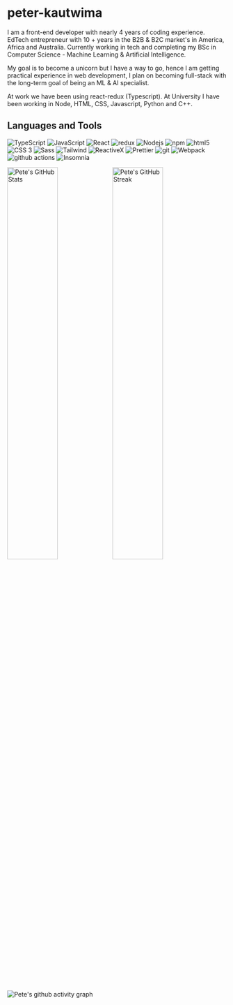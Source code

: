 # peter-kautwima
I am a front-end developer with nearly 4 years of coding experience.  
EdTech entrepreneur with 10 + years in the B2B & B2C market's in America, Africa and Australia. 
Currently working in tech and completing my BSc in Computer Science - Machine Learning & Artificial Intelligence.

My goal is to become a unicorn but I have a way to go, hence I am getting practical experience in web development, I plan on becoming full-stack with the long-term goal of being an ML & AI specialist.

At work we have been using react-redux (Typescript). At University I have been working in Node, HTML, CSS, Javascript, Python and C++. 

## Languages and Tools
<p>
  <img alt="TypeScript" src="https://img.shields.io/badge/-TypeScript-007ACC?style=flat-square&logo=typescript&logoColor=white" />
  <img alt="JavaScript" src="https://img.shields.io/badge/JavaScript-F7DF1E?style=flat-square&logo=typescript&logoColor=white" />
  <img alt="React" src="https://img.shields.io/badge/-React-45b8d8?style=flat-square&logo=react&logoColor=white" />
  <img alt="redux" src="https://img.shields.io/badge/-Redux-764ABC?style=flat-square&logo=redux&logoColor=white" />
  <img alt="Nodejs" src="https://img.shields.io/badge/-Nodejs-43853d?style=flat-square&logo=Node.js&logoColor=white" />
  <img alt="npm" src="https://img.shields.io/badge/-NPM-CB3837?style=flat-square&logo=npm&logoColor=white" />
  <img alt="html5" src="https://img.shields.io/badge/-HTML5-E34F26?style=flat-square&logo=html5&logoColor=white" />
  <img alt="CSS 3" src="https://img.shields.io/badge/CSS3-1572B6?style=flat-square&logo=Node.js&logoColor=white" />
  <img alt="Sass" src="https://img.shields.io/badge/-Sass-CC6699?style=flat-square&logo=sass&logoColor=white" />
  <img alt="Tailwind" src="https://img.shields.io/badge/Tailwind_CSS-38B2AC?style=flat-square&logo=Node.js&logoColor=white" />
  <img alt="ReactiveX" src="https://img.shields.io/badge/-RxJs-B7178C?style=flat-square&logo=reactivex&logoColor=white" />
  <img alt="Prettier" src="https://img.shields.io/badge/-Prettier-F7B93E?style=flat-square&logo=prettier&logoColor=white" />
  <img alt="git" src="https://img.shields.io/badge/-Git-F05032?style=flat-square&logo=git&logoColor=white" />
  <img alt="Webpack" src="https://img.shields.io/badge/-Webpack-8DD6F9?style=flat-square&logo=webpack&logoColor=white" /> 
  <img alt="github actions" src="https://img.shields.io/badge/-Github_Actions-2088FF?style=flat-square&logo=github-actions&logoColor=white" />
  <img alt="Insomnia" src="https://img.shields.io/badge/-Insomnia-5849BE?style=flat-square&logo=insomnia&logoColor=white" />
</p>

<img alt="Pete's GitHub Stats" width="48%" src="https://github-readme-stats.vercel.app/api?username=peter-kautwima&theme=radical&show_icons=true&count_private=true&hide_border=true"><img alt="Pete's GitHub Streak" width="48%" src="https://github-readme-streak-stats.herokuapp.com?user=peter-kautwima&theme=radical&date_format=M%20j%5B%2C%20Y%5D&hide_border=true">

<!-- [![Pete's Top Langs](https://github-readme-stats.vercel.app/api/top-langs/?username=peter-kautwima&theme=radical&count_private=true&hide=php&hide_border=true)](https://github.com/anuraghazra/github-readme-stats) -->

![Pete's github activity graph](https://activity-graph.herokuapp.com/graph?username=peter-kautwima&hide_border=true&hide_title=true&theme=github&bg_color=141321&line=d83a7c&point=f8d847)
